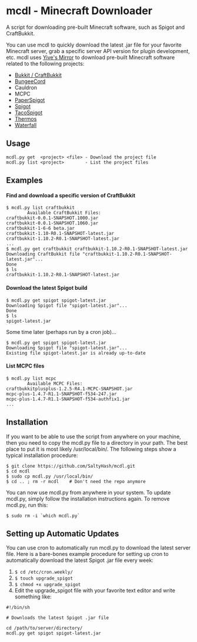 # mcdl - Minecraft Downloader
A script for downloading pre-built Minecraft software, such as Spigot and CraftBukkit.

You can use mcdl to quickly download the latest .jar file for your favorite Minecraft server, grab a specific server API version for plugin development, etc. mcdl uses [Yive's Mirror](https://yivesmirror.com/) to download pre-built Minecraft software related to the following projects:
* [Bukkit / CraftBukkit](https://bukkit.org/)
* [BungeeCord](https://www.spigotmc.org/)
* Cauldron
* MCPC
* [PaperSpigot](https://github.com/PaperMC/Paper)
* [Spigot](https://www.spigotmc.org/)
* [TacoSpigot](https://github.com/TacoSpigot/TacoSpigot)
* [Thermos](https://cyberdynecc.github.io/Thermos/)
* [Waterfall](https://github.com/WaterfallMC/Waterfall)

## Usage
```
mcdl.py get  <project> <file> - Download the project file
mcdl.py list <project>        - List the project files
```

## Examples
#### Find and download a specific version of CraftBukkit
```
$ mcdl.py list craftbukkit
        Available CraftBukkit Files:
craftbukkit-0.0.1-SNAPSHOT.1000.jar
craftbukkit-0.0.1-SNAPSHOT.1060.jar
craftbukkit-1-6-6 beta.jar
craftbukkit-1.10-R0.1-SNAPSHOT-latest.jar
craftbukkit-1.10.2-R0.1-SNAPSHOT-latest.jar
...
$ mcdl.py get craftbukkit craftbukkit-1.10.2-R0.1-SNAPSHOT-latest.jar
Downloading CraftBukkit file "craftbukkit-1.10.2-R0.1-SNAPSHOT-latest.jar"...
Done
$ ls
craftbukkit-1.10.2-R0.1-SNAPSHOT-latest.jar
```

#### Download the latest Spigot build
```
$ mcdl.py get spigot spigot-latest.jar
Downloading Spigot file "spigot-latest.jar"...
Done
$ ls
spigot-latest.jar
```
Some time later (perhaps run by a cron job)...
```
$ mcdl.py get spigot spigot-latest.jar
Downloading Spigot file "spigot-latest.jar"...
Existing file spigot-latest.jar is already up-to-date
```

#### List MCPC files
```
$ mcdl.py list mcpc
        Available MCPC Files:
craftbukkitplusplus-1.2.5-R4.1-MCPC-SNAPSHOT.jar
mcpc-plus-1.4.7-R1.1-SNAPSHOT-f534-247.jar
mcpc-plus-1.4.7-R1.1-SNAPSHOT-f534-authfix1.jar
...
```

## Installation
If you want to be able to use the script from anywhere on your machine, then you need to copy the mcdl.py file to a directory in your path.  The best place to put it is most likely /usr/local/bin/.  The following steps show a typical installation procedure:
```
$ git clone https://github.com/SaltyHash/mcdl.git
$ cd mcdl
$ sudo cp mcdl.py /usr/local/bin/
$ cd .. ; rm -r mcdl    # Don't need the repo anymore
```
You can now use mcdl.py from anywhere in your system.  To update mcdl.py, simply follow the installation instructions again.  To remove mcdl.py, run this:
```
$ sudo rm -i `which mcdl.py`
```

## Setting up Automatic Updates
You can use cron to automatically run mcdl.py to download the latest server file.  Here is a bare-bones example procedure for setting up cron to automatically download the latest Spigot .jar file every week:
1. `$ cd /etc/cron.weekly/`
1. `$ touch upgrade_spigot`
1. `$ chmod +x upgrade_spigot`
1. Edit the upgrade_spigot file with your favorite text editor and write something like:
```
#!/bin/sh

# Downloads the latest Spigot .jar file

cd /path/to/server/directory/
mcdl.py get spigot spigot-latest.jar
```
